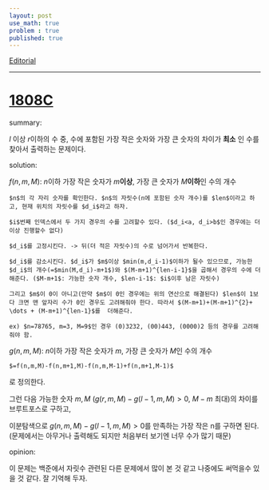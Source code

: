```yaml
---
layout: post
use_math: true
problem : true
published: true
---
```


[Editorial](https://codeforces.com/blog/entry/114520)

---
# [1808C](https://codeforces.com/contest/1808/problem/C)

summary:

$l$ 이상 $r$이하의 수 중, 수에 포함된 가장 작은 숫자와 가장 큰 숫자의 차이가 **최소** 인 수를 찾아서 출력하는 문제이다. 

solution:

$f(n,m,M)$: $n$이하 가장 작은 숫자가 $m$**이상**, 가장 큰 숫자가 $M$**이하**인 수의 개수 

    $n$의 각 자리 숫자를 확인한다. $n$의 자릿수(n에 포함된 숫자 개수)를 $len$이라고 하고, 현재 위치의 자릿수를 $d_i$라고 하자.

    $i$번째 인덱스에서 두 가지 경우의 수를 고려할수 있다. ($d_i<a, d_i>b$인 경우에는 더 이상 진행할수 없다)

    $d_i$를 고정시킨다. -> 뒤(더 적은 자릿수)의 수로 넘어가서 반복한다. 

    $d_i$를 감소시킨다. $d_i$가 $m$이상 $min(m,d_i-1)$이하가 될수 있으므로, 가능한 $d_i$의 개수(=$min(M,d_i)-m+1$)와 $(M-m+1)^{len-i-1}$을 곱해서 경우의 수에 더해준다. ($M-m+1$: 가능한 숫자 개수, $len-i-1$: $i$이후 남은 자릿수)

    그리고 $m$이 0이 아니고(만약 $m$이 0인 경우에는 위의 연산으로 해결된다) $len$이 1보다 크면 맨 앞자리 수가 0인 경우도 고려해줘야 한다. 따라서 $(M-m+1)+(M-m+1)^{2}+ \dots + (M-m+1)^{len-1}$를  더해준다. 

    ex) $n=78765, m=3, M=9$인 경우 (0)3232, (00)443, (0000)2 등의 경우를 고려해줘야 함.

$g(n,m,M)$: $n$이하 가장 작은 숫자가 $m$, 가장 큰 숫자가 $M$인 수의 개수

    $=f(n,m,M)-f(n,m+1,M)-f(n,m,M-1)+f(n,m+1,M-1)$

로 정의한다. 

그런 다음 가능한 숫자 $m,M$ ($g(r,m,M)-g(l-1,m,M)>0$, $M-m$ 최대)의 차이를 브루트포스로 구하고,

이분탐색으로 $g(n,m,M)-g(l-1,m,M)>0$를 만족하는 가장 작은 n를 구하면 된다. (문제에서는 아무거나 출력해도 되지만 처음부터 보기엔 너무 수가 많기 때문)

opinion:

이 문제는 백준에서 자릿수 관련된 다른 문제에서 많이 본 것 같고 나중에도 써먹을수 있을 것 같다. 잘 기억해 두자. 
